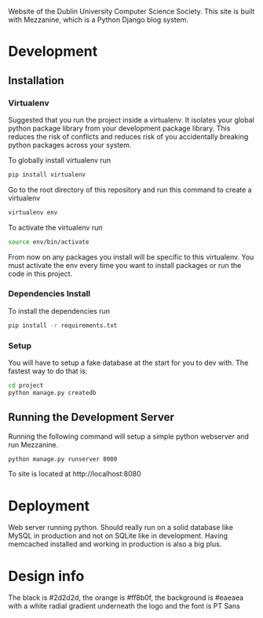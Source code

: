 Website of the Dublin University Computer Science Society. This site is built with Mezzanine, which is 
a Python Django blog system.


Development
===============

## Installation

### Virtualenv
Suggested that you run the project inside a virtualenv. It isolates your global python package library from your development package library. This reduces the risk of conflicts and reduces risk of you accidentally breaking python packages across your system.

To globally install virtualenv run
```bash
pip install virtualenv
```
Go to the root directory of this repository and run this command to create a virtualenv
```bash
virtualenv env
```
To activate the virtualenv run
```bash
source env/bin/activate
```
From now on any packages you install will be specific to this virtualenv. You must activate the env every time you want to install packages or run the code in this project.

### Dependencies Install
To install the dependencies run
```bash
pip install -r requirements.txt
```

### Setup
You will have to setup a fake database at the start for you to dev with. The fastest way to do that is:
```bash
cd project
python manage.py createdb
```

## Running the Development Server
Running the following command will setup a simple python webserver and run Mezzanine. 
```bash
python manage.py runserver 8080
```

To site is located at http://localhost:8080

Deployment
==========

Web server running python. Should really run on a solid database like MySQL in production and not on SQLite like in development. Having memcached installed and working in production is also a big plus.


Design info
===========
The black is #2d2d2d, the orange is #ff8b0f, the background is #eaeaea with a white radial gradient underneath the logo and the font is PT Sans

